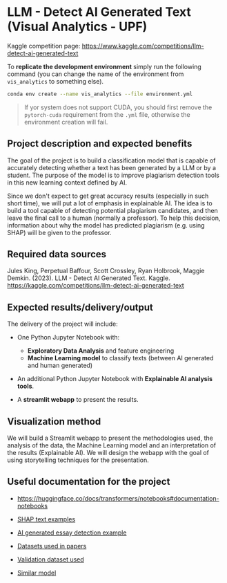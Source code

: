 # LLM - Detect AI Generated Text (Visual Analytics - UPF)

Kaggle competition page: https://www.kaggle.com/competitions/llm-detect-ai-generated-text

To **replicate the development environment** simply run the following command (you can change the name of the environment from `vis_analytics` to something else).

```bash
conda env create --name vis_analytics --file environment.yml
```

> If yor system does not support CUDA, you should first remove the `pytorch-cuda` requirement from the `.yml` file, otherwise the environment creation will fail.


## Project description and expected benefits

The goal of the project is to build a classification model that is capable of accurately detecting whether a text has been generated by a LLM or by a student. The purpose of the model is to improve plagiarism detection tools in this new learning context defined by AI.

Since we don't expect to get great accuracy results (especially in such short time), we will put a lot of emphasis in explainable AI. The idea is to build a tool capable of detecting potential plagiarism candidates, and then leave the final call to a human (normally a professor). To help this decision, information about why the model has predicted plagiarism (e.g. using SHAP) will be given to the professor.

## Required data sources

Jules King, Perpetual Baffour, Scott Crossley, Ryan Holbrook, Maggie Demkin. (2023). LLM - Detect AI Generated Text. Kaggle. https://kaggle.com/competitions/llm-detect-ai-generated-text

## Expected results/delivery/output

The delivery of the project will include:

- One Python Jupyter Notebook with:
    - **Exploratory Data Analysis** and feature engineering
    - **Machine Learning model** to classify texts (between AI generated and human generated)

- An additional Python Jupyter Notebook with **Explainable AI analysis tools**.

- A **streamlit webapp** to present the results.

## Visualization method

We will build a Streamlit webapp to present the methodologies used, the analysis of the data, the Machine Learning model and an interpretation of the results (Explainable AI). We will design the webapp with the goal of using storytelling techniques for the presentation.

## Useful documentation for the project

- https://huggingface.co/docs/transformers/notebooks#documentation-notebooks

- [SHAP text examples](https://shap.readthedocs.io/en/latest/text_examples.html)

- [AI generated essay detection example](https://www.kaggle.com/code/dima806/ai-generated-essay-detection-distilbert)

- [Datasets used in papers](https://github.com/NLP2CT/LLM-generated-Text-Detection#datasets)

- [Validation dataset used](https://huggingface.co/datasets/Hello-SimpleAI/HC3)

- [Similar model](https://huggingface.co/spaces/Hello-SimpleAI/chatgpt-detector-qa)